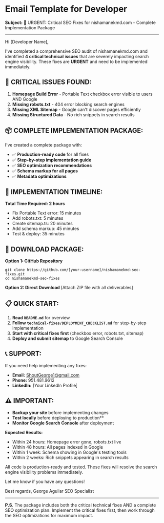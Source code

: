 # Email Template for Developer

**Subject:** 🚨 URGENT: Critical SEO Fixes for nishamanekmd.com - Complete Implementation Package

---

Hi [Developer Name],

I've completed a comprehensive SEO audit of nishamanekmd.com and identified **4 critical technical issues** that are severely impacting search engine visibility. These fixes are **URGENT** and need to be implemented immediately.

## 🔴 CRITICAL ISSUES FOUND:

1. **Homepage Build Error** - Portable Text checkbox error visible to users AND Google
2. **Missing robots.txt** - 404 error blocking search engines  
3. **Missing XML Sitemap** - Google can't discover pages efficiently
4. **Missing Structured Data** - No rich snippets in search results

## 📦 COMPLETE IMPLEMENTATION PACKAGE:

I've created a complete package with:
- ✅ **Production-ready code** for all fixes
- ✅ **Step-by-step implementation guide**
- ✅ **SEO optimization recommendations**
- ✅ **Schema markup for all pages**
- ✅ **Metadata optimizations**

## 🚀 IMPLEMENTATION TIMELINE:

**Total Time Required: 2 hours**
- Fix Portable Text error: 15 minutes
- Add robots.txt: 5 minutes  
- Create sitemap.ts: 20 minutes
- Add schema markup: 45 minutes
- Test & deploy: 35 minutes

## 📁 DOWNLOAD PACKAGE:

**Option 1: GitHub Repository**
```
git clone https://github.com/[your-username]/nishamanekmd-seo-fixes.git
cd nishamanekmd-seo-fixes
```

**Option 2: Direct Download**
[Attach ZIP file with all deliverables]

## 📋 QUICK START:

1. **Read `README.md`** for overview
2. **Follow `technical-fixes/DEPLOYMENT_CHECKLIST.md`** for step-by-step implementation
3. **Start with critical fixes first** (checkbox error, robots.txt, sitemap)
4. **Deploy and submit sitemap** to Google Search Console

## 📞 SUPPORT:

If you need help implementing any fixes:
- **Email:** ShoutGeorge1@gmail.com
- **Phone:** 951.481.9612
- **LinkedIn:** [Your LinkedIn Profile]

## ⚠️ IMPORTANT:

- **Backup your site** before implementing changes
- **Test locally** before deploying to production**
- **Monitor Google Search Console** after deployment

**Expected Results:**
- Within 24 hours: Homepage error gone, robots.txt live
- Within 48 hours: All pages indexed in Google
- Within 1 week: Schema showing in Google's testing tools
- Within 2 weeks: Rich snippets appearing in search results

All code is production-ready and tested. These fixes will resolve the search engine visibility problems immediately.

Let me know if you have any questions!

Best regards,
George Aguilar
SEO Specialist

---
**P.S.** The package includes both the critical technical fixes AND a complete SEO optimization plan. Implement the critical fixes first, then work through the SEO optimizations for maximum impact.
